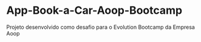 # App-Book-a-Car-Aoop-Bootcamp
Projeto desenvolvido como desafio para o Evolution Bootcamp da Empresa Aoop
